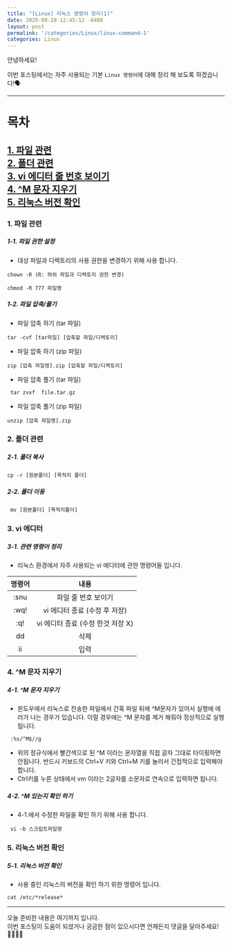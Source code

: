 ```yaml
---
title: "[Linux] 리눅스 명령어 정리(1)"
date: 2020-09-28 12:45:12 -0400
layout: post
permalink: '/categories/Linux/linux-command-1'
categories: Linux
---
```


안녕하세요!  

이번 포스팅에서는 자주 사용되는 기본 `Linux 명령어`에 대해 정리 해 보도록 하겠습니다!🗣 

-----

# 목차
[1. 파일 관련](#파일-관련)  
[2. 폴더 관련](#폴더-관련)  
[3. vi 에디터 줄 번호 보이기](#vi-에디터-줄-번호-보이기)  
[4. ^M 문자 지우기](#^M-문자-지우기)  
[5. 리눅스 버전 확인](#리눅스-버전-확인)
----

### 1. 파일 관련
##### 1-1. 파일 권한 설정
- 대상 파일과 디렉토리의 사용 권한을 변경하기 위해 사용 합니다.

```
chown -R (R: 하위 파일과 디렉토리 권한 변경)
```

```
chmod -R 777 파일명 
```

##### 1-2. 파일 압축/풀기
- 파일 압축 하기 (tar 파일)
```
tar -cvf [tar파일] [압축할 파일/디렉토리]
```
  
- 파일 압축 하기 (zip 파일)
```
zip [압축 파일명].zip [압축할 파일/디렉토리]
```

- 파일 압축 풀기 (tar 파일)
```
 tar zvxf  file.tar.gz 
```
    
- 파일 압축 풀기 (zip 파일)
```
unzip [압축 파일명].zip
```
    

### 2. 폴더 관련
##### 2-1. 폴더 복사
```
cp -r [원본폴더] [목적지 폴더]
```

##### 2-2. 폴더 이동
```
 mv [원본폴더] [목적지폴더]
```


### 3. vi 에디터
##### 3-1. 관련 명령어 정리
- 리눅스 환경에서 자주 사용되는 vi 에디터에 관한 명령어들 입니다.

|    명령어    |             내용            |
|:----------:|:--------------------------:|
|   :snu     |       파일 줄 번호 보이기       | 
|   :wq!     |   vi 에디터 종료 (수정 후 저장)  |
|   :q!      | vi 에디터 종료 (수정 한것 저장 X) |
|    dd      |            삭제              |
|    ii      |            입력              |



### 4. ^M 문자 지우기
##### 4-1. ^M 문자 지우기
- 윈도우에서 리눅스로 전송한 파일에서 간혹 파일 뒤에 ^M문자가 있어서 실행에 에러가 나는 경우가 있습니다. 이럴 경우에는 ^M 문자를 제거 해줘야 정상적으로 실행 됩니다.

```
 :%s/^M$//g
```
- 위의 정규식에서 빨간색으로 된 ^M 이라는 문자열을 직접 글자 그대로 타이핑하면 안됩니다. 반드시 키보드의 Ctrl+V 키와 Ctrl+M 키를 눌러서 간접적으로 입력해야 합니다. 
- Ctrl키를 누른 상태에서 vm 이라는 2글자를 소문자로 연속으로 입력하면 됩니다.

##### 4-2. ^M 있는지 확인 하기
- 4-1.에서 수정한 파일을 확인 하기 위해 사용 합니다.
```
 vi -b 스크립트파일명
```


### 5. 리눅스 버전 확인

##### 5-1. 리눅스 버전 확인
- 사용 중인 리눅스의 버전을 확인 하기 위한 명령어 입니다.
```
cat /etc/*release*
```


-----

오늘 준비한 내용은 여기까지 입니다.  
이번 포스팅이 도움이 되셨거나 궁금한 점이 있으시다면 언제든지 댓글을 달아주세요!🙋🏻‍♀️💡